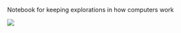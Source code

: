 Notebook for keeping explorations in how computers work

![](https://img.shields.io/gratipay/neektza.svg)
